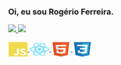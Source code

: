 ### Oi, eu sou Rogério Ferreira.

<div style="flex-direction: column ">
  <a href="https://github.com/ferreiraeu">
    
  <img height="165em" src="https://github-readme-stats.vercel.app/api?username=ferreiraeu&show_icons=true&theme=merko&include_all_commits=true&count_private=true"/>
    
  <img height="165em" src="https://github-readme-stats.vercel.app/api/top-langs/?username=ferreiraeu&layout=compact&langs_count=7&theme=merko"/>
</div>
  
<div style="display: inline_block"><br>
  <img align="center" alt="teste" height="30" width="40" src="https://raw.githubusercontent.com/devicons/devicon/master/icons/javascript/javascript-plain.svg">
  <img align="center" alt="React" height="30" width="40" src="https://raw.githubusercontent.com/devicons/devicon/master/icons/react/react-original.svg">
  <img align="center" alt="HTML" height="30" width="40" src="https://raw.githubusercontent.com/devicons/devicon/master/icons/html5/html5-original.svg">
  <img align="center" alt="CSS" height="30" width="40" src="https://raw.githubusercontent.com/devicons/devicon/master/icons/css3/css3-original.svg">
</div>
  
  ##
 
<div> 

</div>
